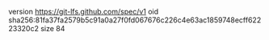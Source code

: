 version https://git-lfs.github.com/spec/v1
oid sha256:81fa37fa2579b5c91a0a27f0fd067676c226c4e63ac1859748ecff62223320c2
size 84
